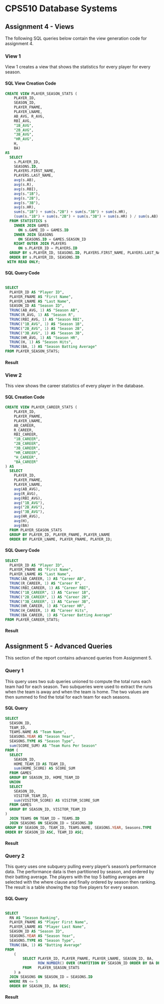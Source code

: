 # CPS510 Database Systems

## Assignment 4 - Views

The following SQL queries below contain the view generation code for assignment 4.

### View 1

View 1 creates a view that shows the statistics for every player for every season.

#### SQL View Creation Code

```sql
CREATE VIEW PLAYER_SEASON_STATS (
    PLAYER_ID,
    SEASON_ID,
    PLAYER_FNAME,
    PLAYER_LNAME,
    AB_AVG, R_AVG,
    RBI_AVG,
    "1B_AVG",
    "2B_AVG",
    "3B_AVG",
    "HR_AVG",
    H,
    BA)
AS
  SELECT
    s.PLAYER_ID,
    SEASONS.ID,
    PLAYERS.FIRST_NAME,
    PLAYERS.LAST_NAME,
    avg(s.AB),
    avg(s.R),
    avg(s.RBI),
    avg(s."1B"),
    avg(s."2B"),
    avg(s."3B"),
    avg(s.HR),
    sum(s."1B") + sum(s."2B") + sum(s."3B") + sum(s.HR),
    (sum(s."1B") + sum(s."2B") + sum(s."3B") + sum(s.HR) ) / sum(s.AB)
  FROM STATISTICS s
    INNER JOIN GAMES
      ON s.GAME_ID = GAMES.ID
    INNER JOIN SEASONS
      ON SEASONS.ID = GAMES.SEASON_ID
    RIGHT OUTER JOIN PLAYERS
      ON s.PLAYER_ID = PLAYERS.ID
  GROUP BY s.PLAYER_ID, SEASONS.ID, PLAYERS.FIRST_NAME, PLAYERS.LAST_NAME
  ORDER BY s.PLAYER_ID, SEASONS.ID
 WITH READ ONLY;
``` 

#### SQL Query Code

```sql

SELECT
  PLAYER_ID AS "Player ID",
  PLAYER_FNAME AS "First Name",
  PLAYER_LNAME AS "Last Name",
  SEASON_ID AS "Season ID",
  TRUNC(AB_AVG, 1) AS "Season AB",
  TRUNC(R_AVG, 1) AS "Season R",
  TRUNC(RBI_AVG, 1) AS "Season RBI",
  TRUNC("1B_AVG", 1) AS "Season 1B",
  TRUNC("2B_AVG", 1) AS "Season 2B",
  TRUNC("3B_AVG", 1) AS "Season 3B",
  TRUNC(HR_AVG, 1) AS "Season HR",
  TRUNC(H, 1) AS "Season Hits",
  TRUNC(BA, 1) AS "Season Batting Average"
FROM PLAYER_SEASON_STATS;
```

#### Result

### View 2

This view shows the career statistics of every player in the database.

#### SQL Creation Code

```sql
CREATE VIEW PLAYER_CAREER_STATS (
    PLAYER_ID,
    PLAYER_FNAME,
    PLAYER_LNAME,
    AB_CAREER,
    R_CAREER,
    RBI_CAREER,
    "1B_CAREER",
    "2B_CAREER",
    "3B_CAREER",
    "HR_CAREER",
    "H_CAREER",
    "BA_CAREER"
) AS
  SELECT
    PLAYER_ID,
    PLAYER_FNAME,
    PLAYER_LNAME,
    avg(AB_AVG),
    avg(R_AVG),
    avg(RBI_AVG),
    avg("1B_AVG"),
    avg("2B_AVG"),
    avg("3B_AVG"),
    avg(HR_AVG),
    avg(H),
    avg(BA)
  FROM PLAYER_SEASON_STATS
  GROUP BY PLAYER_ID, PLAYER_FNAME, PLAYER_LNAME
  ORDER BY PLAYER_LNAME, PLAYER_FNAME, PLAYER_ID;
```

#### SQL Query Code
```sql
SELECT
  PLAYER_ID AS "Player ID",
  PLAYER_FNAME AS "First Name",
  PLAYER_LNAME AS "Last Name",
  TRUNC(AB_CAREER, 1) AS "Career AB",
  TRUNC(R_CAREER, 1) AS "Career R",
  TRUNC(RBI_CAREER, 1) AS "Career RBI",
  TRUNC("1B_CAREER", 1) AS "Career 1B",
  TRUNC("2B_CAREER", 1) AS "Career 2B",
  TRUNC("3B_CAREER", 1) AS "Career 3B",
  TRUNC(HR_CAREER, 1) AS "Career HR",
  TRUNC(H_CAREER, 1) AS "Career Hits",
  TRUNC(BA_CAREER, 1) AS "Career Batting Average"
FROM PLAYER_CAREER_STATS;
```

#### Result

## Assignment 5 - Advanced Queries

This section of the report contains advanced queries from Assignment 5.

### Query 1

This query uses two sub queries unioned to compute the total runs each team had for each season. Two subqueries were used to extract the runs when the team is away and when the team is home. The two values are then summed to find the total for each team for each seasons.

#### SQL Query
```sql
SELECT
  SEASON_ID,
  TEAM_ID,
  TEAMS.NAME AS "Team Name",
  SEASONS.YEAR AS "Season Year",
  SEASONS.TYPE AS "Season Type",
  sum(SCORE_SUM) AS "Team Runs Per Season"
FROM (
  SELECT
    SEASON_ID,
    HOME_TEAM_ID AS TEAM_ID,
    sum(HOME_SCORE) AS SCORE_SUM
  FROM GAMES
  GROUP BY SEASON_ID, HOME_TEAM_ID
  UNION
  SELECT
    SEASON_ID,
    VISITOR_TEAM_ID,
    sum(VISITOR_SCORE) AS VISITOR_SCORE_SUM
  FROM GAMES
  GROUP BY SEASON_ID, VISITOR_TEAM_ID
)
  JOIN TEAMS ON TEAM_ID = TEAMS.ID
  JOIN SEASONS ON SEASON_ID = SEASONS.ID
GROUP BY SEASON_ID, TEAM_ID, TEAMS.NAME, SEASONS.YEAR, Seasons.TYPE
ORDER BY SEASON_ID ASC, TEAM_ID ASC;
```

#### Result

### Query 2

This query uses one subquery pulling every player’s season’s performance data. The performance data is then partitioned by season, and ordered by their batting average. The players with the top 5 batting averages are selected with the where clause and finally ordered by season then ranking. The result is a table showing the top five players for every season.

#### SQL Query


```sql

SELECT
  RN AS "Season Ranking",
  PLAYER_FNAME AS "Player First Name",
  PLAYER_LNAME AS "Player Last Name",
  SEASON_ID AS "Season ID",
  SEASONS.YEAR AS "Season Year",
  SEASONS.TYPE AS "Season Type",
  TRUNC(BA, 1) AS "Batting Average"
FROM
    (
        SELECT PLAYER_ID, PLAYER_FNAME, PLAYER_LNAME, SEASON_ID, BA,
               ROW_NUMBER() OVER (PARTITION BY SEASON_ID ORDER BY BA DESC) RN
        FROM   PLAYER_SEASON_STATS
    ) a
  JOIN SEASONS ON SEASON_ID = SEASONS.ID
  WHERE RN <= 5
  ORDER BY SEASON_ID, BA DESC;
```

#### Result


